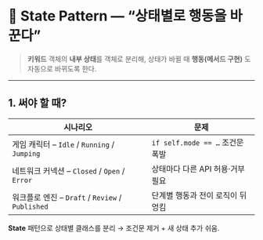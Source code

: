 # 🔄 State Pattern — “상태별로 행동을 바꾼다”

> **키워드**
> 객체의 **내부 상태**를 객체로 분리해, 상태가 바뀔 때 **행동(메서드 구현)** 도 자동으로 바뀌도록 한다.

---

## 1. 써야 할 때?

| 시나리오                                       | 문제                         |
| ------------------------------------------ | -------------------------- |
| 게임 캐릭터 – `Idle` / `Running` / `Jumping`    | `if self.mode == …` 조건문 폭발 |
| 네트워크 커넥션 – `Closed` / `Open` / `Error`     | 상태마다 다른 API 허용·거부 필요       |
| 워크플로 엔진 – `Draft` / `Review` / `Published` | 단계별 행동과 전이 로직이 뒤엉킴         |

**State** 패턴으로 상태별 클래스를 분리 → 조건문 제거 + 새 상태 추가 쉬움.

